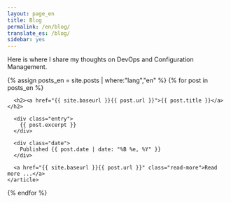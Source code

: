 ```yaml
---
layout: page_en
title: Blog
permalink: /en/blog/
translate_es: /blog/
sidebar: yes
---
```


Here is where I share my thoughts on DevOps and Configuration Management.

<div class="posts">

  {% assign posts_en = site.posts | where:"lang","en" %}
  {% for post in posts_en %}
    <article class="post">
    
      <h2><a href="{{ site.baseurl }}{{ post.url }}">{{ post.title }}</a></h2>

      <div class="entry">
        {{ post.excerpt }}
      </div>

      <div class="date">
        Published {{ post.date | date: "%B %e, %Y" }}
      </div>

      <a href="{{ site.baseurl }}{{ post.url }}" class="read-more">Read more ...</a>
    </article>
  {% endfor %}
</div>